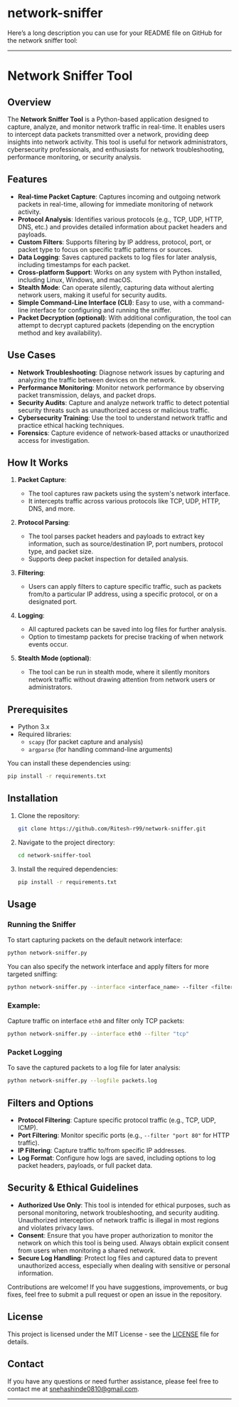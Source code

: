 # network-sniffer
Here’s a long description you can use for your README file on GitHub for the network sniffer tool:

---

# Network Sniffer Tool

## Overview

The **Network Sniffer Tool** is a Python-based application designed to capture, analyze, and monitor network traffic in real-time. It enables users to intercept data packets transmitted over a network, providing deep insights into network activity. This tool is useful for network administrators, cybersecurity professionals, and enthusiasts for network troubleshooting, performance monitoring, or security analysis.

## Features

- **Real-time Packet Capture**: Captures incoming and outgoing network packets in real-time, allowing for immediate monitoring of network activity.
- **Protocol Analysis**: Identifies various protocols (e.g., TCP, UDP, HTTP, DNS, etc.) and provides detailed information about packet headers and payloads.
- **Custom Filters**: Supports filtering by IP address, protocol, port, or packet type to focus on specific traffic patterns or sources.
- **Data Logging**: Saves captured packets to log files for later analysis, including timestamps for each packet.
- **Cross-platform Support**: Works on any system with Python installed, including Linux, Windows, and macOS.
- **Stealth Mode**: Can operate silently, capturing data without alerting network users, making it useful for security audits.
- **Simple Command-Line Interface (CLI)**: Easy to use, with a command-line interface for configuring and running the sniffer.
- **Packet Decryption (optional)**: With additional configuration, the tool can attempt to decrypt captured packets (depending on the encryption method and key availability).

## Use Cases

- **Network Troubleshooting**: Diagnose network issues by capturing and analyzing the traffic between devices on the network.
- **Performance Monitoring**: Monitor network performance by observing packet transmission, delays, and packet drops.
- **Security Audits**: Capture and analyze network traffic to detect potential security threats such as unauthorized access or malicious traffic.
- **Cybersecurity Training**: Use the tool to understand network traffic and practice ethical hacking techniques.
- **Forensics**: Capture evidence of network-based attacks or unauthorized access for investigation.

## How It Works

1. **Packet Capture**:
   - The tool captures raw packets using the system's network interface.
   - It intercepts traffic across various protocols like TCP, UDP, HTTP, DNS, and more.

2. **Protocol Parsing**:
   - The tool parses packet headers and payloads to extract key information, such as source/destination IP, port numbers, protocol type, and packet size.
   - Supports deep packet inspection for detailed analysis.

3. **Filtering**:
   - Users can apply filters to capture specific traffic, such as packets from/to a particular IP address, using a specific protocol, or on a designated port.

4. **Logging**:
   - All captured packets can be saved into log files for further analysis.
   - Option to timestamp packets for precise tracking of when network events occur.

5. **Stealth Mode (optional)**:
   - The tool can be run in stealth mode, where it silently monitors network traffic without drawing attention from network users or administrators.

## Prerequisites

- Python 3.x
- Required libraries:
  - `scapy` (for packet capture and analysis)
  - `argparse` (for handling command-line arguments)

You can install these dependencies using:

```bash
pip install -r requirements.txt
```

## Installation

1. Clone the repository:
   ```bash
   git clone https://github.com/Ritesh-r99/network-sniffer.git
   ```

2. Navigate to the project directory:
   ```bash
   cd network-sniffer-tool
   ```

3. Install the required dependencies:
   ```bash
   pip install -r requirements.txt
   ```

## Usage

### Running the Sniffer

To start capturing packets on the default network interface:

```bash
python network-sniffer.py
```

You can also specify the network interface and apply filters for more targeted sniffing:

```bash
python network-sniffer.py --interface <interface_name> --filter <filter_condition>
```

### Example:

Capture traffic on interface `eth0` and filter only TCP packets:

```bash
python network-sniffer.py --interface eth0 --filter "tcp"
```

### Packet Logging

To save the captured packets to a log file for later analysis:

```bash
python network-sniffer.py --logfile packets.log
```

## Filters and Options

- **Protocol Filtering**: Capture specific protocol traffic (e.g., TCP, UDP, ICMP).
- **Port Filtering**: Monitor specific ports (e.g., `--filter "port 80"` for HTTP traffic).
- **IP Filtering**: Capture traffic to/from specific IP addresses.
- **Log Format**: Configure how logs are saved, including options to log packet headers, payloads, or full packet data.

## Security & Ethical Guidelines

- **Authorized Use Only**: This tool is intended for ethical purposes, such as personal monitoring, network troubleshooting, and security auditing. Unauthorized interception of network traffic is illegal in most regions and violates privacy laws.
- **Consent**: Ensure that you have proper authorization to monitor the network on which this tool is being used. Always obtain explicit consent from users when monitoring a shared network.
- **Secure Log Handling**: Protect log files and captured data to prevent unauthorized access, especially when dealing with sensitive or personal information.



Contributions are welcome! If you have suggestions, improvements, or bug fixes, feel free to submit a pull request or open an issue in the repository.

## License

This project is licensed under the MIT License - see the [LICENSE](LICENSE) file for details.

## Contact

If you have any questions or need further assistance, please feel free to contact me at snehashinde0810@gmail.com.

---
